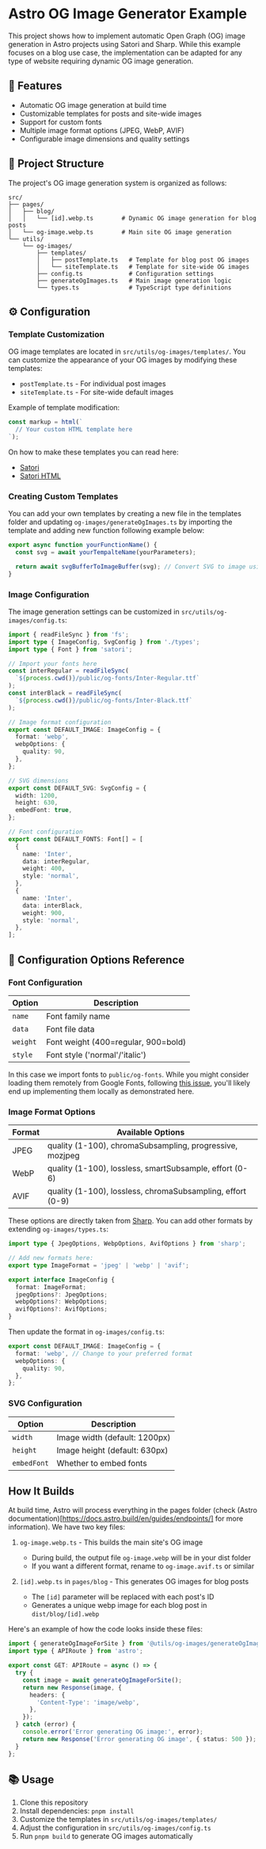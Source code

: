 # Astro OG Image Generator Example

This project shows how to implement automatic Open Graph (OG) image generation
in Astro projects using Satori and Sharp. While this example focuses on a blog
use case, the implementation can be adapted for any type of website requiring
dynamic OG image generation.

## 🌟 Features

- Automatic OG image generation at build time
- Customizable templates for posts and site-wide images
- Support for custom fonts
- Multiple image format options (JPEG, WebP, AVIF)
- Configurable image dimensions and quality settings

## 🚀 Project Structure

The project's OG image generation system is organized as follows:

```
src/
├── pages/
│   ├── blog/
│   │   └── [id].webp.ts        # Dynamic OG image generation for blog posts
│   └── og-image.webp.ts        # Main site OG image generation
└── utils/
    └── og-images/
        ├── templates/
        │   ├── postTemplate.ts   # Template for blog post OG images
        │   └── siteTemplate.ts   # Template for site-wide OG images
        ├── config.ts             # Configuration settings
        ├── generateOgImages.ts   # Main image generation logic
        └── types.ts              # TypeScript type definitions
```

## ⚙️ Configuration

### Template Customization

OG image templates are located in `src/utils/og-images/templates/`. You can
customize the appearance of your OG images by modifying these templates:

- `postTemplate.ts` - For individual post images
- `siteTemplate.ts` - For site-wide default images

Example of template modification:

```typescript
const markup = html(`
  // Your custom HTML template here
`);
```

On how to make these templates you can read here:

- [Satori](https://github.com/vercel/satori)
- [Satori HTML](https://github.com/natemoo-re/satori-html?tab=readme-ov-file)

### Creating Custom Templates

You can add your own templates by creating a new file in the templates folder
and updating `og-images/generateOgImages.ts` by importing the template and
adding new function following example below:

```typescript name=og-images/generateOgImages.ts
export async function yourFunctionName() {
  const svg = await yourTempalteName(yourParameters);

  return await svgBufferToImageBuffer(svg); // Convert SVG to image using Sharp
}
```

### Image Configuration

The image generation settings can be customized in
`src/utils/og-images/config.ts`:

```typescript name=src/utils/og-images/config.ts
import { readFileSync } from 'fs';
import type { ImageConfig, SvgConfig } from './types';
import type { Font } from 'satori';

// Import your fonts here
const interRegular = readFileSync(
  `${process.cwd()}/public/og-fonts/Inter-Regular.ttf`
);
const interBlack = readFileSync(
  `${process.cwd()}/public/og-fonts/Inter-Black.ttf`
);

// Image format configuration
export const DEFAULT_IMAGE: ImageConfig = {
  format: 'webp',
  webpOptions: {
    quality: 90,
  },
};

// SVG dimensions
export const DEFAULT_SVG: SvgConfig = {
  width: 1200,
  height: 630,
  embedFont: true,
};

// Font configuration
export const DEFAULT_FONTS: Font[] = [
  {
    name: 'Inter',
    data: interRegular,
    weight: 400,
    style: 'normal',
  },
  {
    name: 'Inter',
    data: interBlack,
    weight: 900,
    style: 'normal',
  },
];
```

## 📝 Configuration Options Reference

### Font Configuration

| Option   | Description                         |
| -------- | ----------------------------------- |
| `name`   | Font family name                    |
| `data`   | Font file data                      |
| `weight` | Font weight (400=regular, 900=bold) |
| `style`  | Font style ('normal'/'italic')      |

In this case we import fonts to `public/og-fonts`. While you might consider
loading them remotely from Google Fonts, following
[this issue](https://github.com/vercel/satori/issues/590), you'll likely end up
implementing them locally as demonstrated here.

### Image Format Options

| Format | Available Options                                          |
| ------ | ---------------------------------------------------------- |
| JPEG   | quality (1-100), chromaSubsampling, progressive, mozjpeg   |
| WebP   | quality (1-100), lossless, smartSubsample, effort (0-6)    |
| AVIF   | quality (1-100), lossless, chromaSubsampling, effort (0-9) |

These options are directly taken from [Sharp](https://sharp.pixelplumbing.com/).
You can add other formats by extending `og-images/types.ts`:

```typescript
import type { JpegOptions, WebpOptions, AvifOptions } from 'sharp';

// Add new formats here:
export type ImageFormat = 'jpeg' | 'webp' | 'avif';

export interface ImageConfig {
  format: ImageFormat;
  jpegOptions?: JpegOptions;
  webpOptions?: WebpOptions;
  avifOptions?: AvifOptions;
}
```

Then update the format in `og-images/config.ts`:

```typescript
export const DEFAULT_IMAGE: ImageConfig = {
  format: 'webp', // Change to your preferred format
  webpOptions: {
    quality: 90,
  },
};
```

### SVG Configuration

| Option      | Description                   |
| ----------- | ----------------------------- |
| `width`     | Image width (default: 1200px) |
| `height`    | Image height (default: 630px) |
| `embedFont` | Whether to embed fonts        |

## How It Builds

At build time, Astro will process everything in the pages folder (check (Astro
documentation)[https://docs.astro.build/en/guides/endpoints/] for more
information). We have two key files:

1. `og-image.webp.ts` - This builds the main site's OG image

   - During build, the output file `og-image.webp` will be in your dist folder
   - If you want a different format, rename to `og-image.avif.ts` or similar

2. `[id].webp.ts` in `pages/blog` - This generates OG images for blog posts
   - The `[id]` parameter will be replaced with each post's ID
   - Generates a unique webp image for each blog post in `dist/blog/[id].webp`

Here's an example of how the code looks inside these files:

```typescript name=og-image.webp.ts
import { generateOgImageForSite } from '@utils/og-images/generateOgImages';
import type { APIRoute } from 'astro';

export const GET: APIRoute = async () => {
  try {
    const image = await generateOgImageForSite();
    return new Response(image, {
      headers: {
        'Content-Type': 'image/webp',
      },
    });
  } catch (error) {
    console.error('Error generating OG image:', error);
    return new Response('Error generating OG image', { status: 500 });
  }
};
```

## 📚 Usage

1. Clone this repository
2. Install dependencies: `pnpm install`
3. Customize the templates in `src/utils/og-images/templates/`
4. Adjust the configuration in `src/utils/og-images/config.ts`
5. Run `pnpm build` to generate OG images automatically
